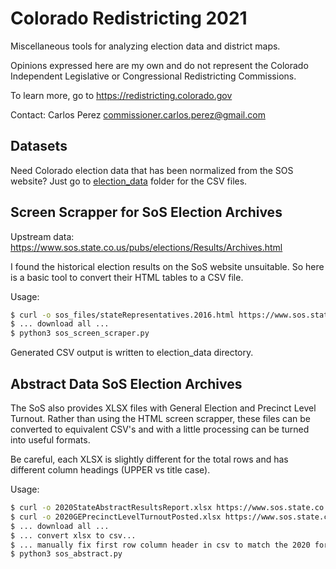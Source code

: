 # Colorado Redistricting 2021
Miscellaneous tools for analyzing election data and district maps.

Opinions expressed here are my own and do not represent the Colorado Independent Legislative or Congressional Redistricting Commissions.

To learn more, go to https://redistricting.colorado.gov

Contact: Carlos Perez <commissioner.carlos.perez@gmail.com>

## Datasets

Need Colorado election data that has been normalized from the SOS website? Just go to [election_data](election_data) folder for the CSV files.

## Screen Scrapper for SoS Election Archives

Upstream data: https://www.sos.state.co.us/pubs/elections/Results/Archives.html

I found the historical election results on the SoS website unsuitable. So here is a basic tool to convert their HTML tables to a CSV file.

Usage:

```bash
$ curl -o sos_files/stateRepresentatives.2016.html https://www.sos.state.co.us/pubs/elections/Results/Abstract/2016/general/stateRepresentatives.html
$ ... download all ...
$ python3 sos_screen_scraper.py
```

Generated CSV output is written to election_data directory.

## Abstract Data SoS Election Archives

The SoS also provides XLSX files with General Election and Precinct Level Turnout. Rather than using the HTML screen scrapper, these files can be converted to equivalent CSV's and with a little processing can be turned into useful formats.

Be careful, each XLSX is slightly different for the total rows and has different column headings (UPPER vs title case).

Usage:

```bash
$ curl -o 2020StateAbstractResultsReport.xlsx https://www.sos.state.co.us/pubs/elections/Results/2020/StateAbstractResultsReport.xlsx
$ curl -o 2020GEPrecinctLevelTurnoutPosted.xlsx https://www.sos.state.co.us/pubs/elections/Results/2020/2020GEPrecinctLevelTurnoutPosted.xlsx
$ ... download all ...
$ ... convert xlsx to csv...
$ ... manually fix first row column header in csv to match the 2020 format...
$ python3 sos_abstract.py
```
